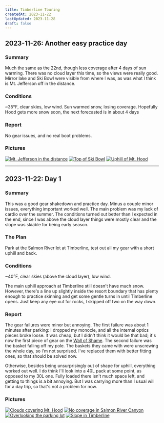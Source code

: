 ```yaml
---
title: Timberline Touring
createdAt: 2023-11-22
lastUpdated: 2023-11-28
draft: false
---
```


## 2023-11-26: Another easy practice day
### Summary
Much the same as the 22nd, though less coverage after 4 days of sun warming.  There was no cloud layer this time, so the views were really good.  Mirror lake and Ski Bowl were visible from where I was, as was what I think is Mt. Jefferson off in the distance.

### Conditions
~35°F, clear skies, low wind.  Sun warmed snow, losing coverage.  Hopefully Hood gets more snow soon, the next forecasted is in about 4 days

### Report
No gear issues, and no real boot problems.

### Pictures
[![Mt. Jefferson in the distance](/img/ski/MtHood/2023-11-26/hood_to_jefferson_thumbnail.jpg)](/img/ski/MtHood/2023-11-26/hood_to_jefferson.jpg)
[![Top of Ski Bowl](/img/ski/MtHood/2023-11-26/hood_to_skibowl_thumbnail.jpg)](/img/ski/MtHood/2023-11-26/hood_to_skibowl.jpg)
[![Uphill of Mt. Hood](/img/ski/MtHood/2023-11-26/timberline_uphill_thumbnail.jpg)](/img/ski/MtHood/2023-11-26/timberline_uphill.jpg)

---

## 2023-11-22: Day 1
### Summary
This was a good gear shakedown and practice day. Minus a couple minor issues, everything important worked well. The main problem was my lack of cardio over the summer. The conditions turned out better than I expected in the end, since I was above the cloud layer things were mostly clear and the slope was skiable for being early season.

### The Plan
Park at the Salmon River lot at Timberline, test out all my gear with a short uphill and back.

### Conditions
~40°F, clear skies (above the cloud layer), low wind.

The main uphill approach at Timberline still doesn't have much snow.  However, there's a line up slightly inside the resort boundary that has plenty enough to practice skinning and get some gentle turns in until Timberline opens.  Just keep any eye out for rocks, I skipped off two on the way down.

### Report
The gear failures were minor but annoying. The first failure was about 1 minutes after parking: I dropped my monocle, and all the internal optics pieces broke loose. It was cheap, but I didn't think it would be that bad; it's now the first piece of gear on the [Wall of Shame](https://cliftbar.site/ski/2023-11-13_BackcountrySkiGearList.html#wall-of-shame).  The second failure was the basket falling off my pole. The baskets they came with were unscrewing the whole day, so I'm not surprised. I've replaced them with better fitting ones, so that should be solved now.

Otherwise, besides being unsurprisingly out of shape for uphill, everything worked out well. I do think I'll look into a 40L pack at some point, as opposed to my 30L one. Fully loaded there isn't much space left, and getting to things is a bit annoying.  But I was carrying more than I usual will for a day trip, so that's not a problem for now.

### Pictures
[![Clouds covering Mt. Hood](/img/ski/MtHood/2023-11-22/cloudy_mt_hood_thumbnail.jpg)](/img/ski/MtHood/2023-11-22/cloudy_mt_hood.jpg)
[![No coverage in Salmon River Canyon](/img/ski/MtHood/2023-11-22/salmon_river_canyon_thumbnail.jpg)](/img/ski/MtHood/2023-11-22/salmon_river_canyon.jpg)
[![Overlooking the parking lot](/img/ski/MtHood/2023-11-22/salmon_river_parking_overlook_thumbnail.jpg)](/img/ski/MtHood/2023-11-22/salmon_river_parking_overlook.jpg)
[![Slope in Timberline](/img/ski/MtHood/2023-11-22/timberline_slope_thumbnail.jpg)](/img/ski/MtHood/2023-11-22/timberline_slope.jpg)
